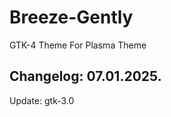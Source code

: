 # Breeze-Gently
GTK-4 Theme For Plasma Theme

Changelog: 07.01.2025.
----------------------

Update: gtk-3.0
